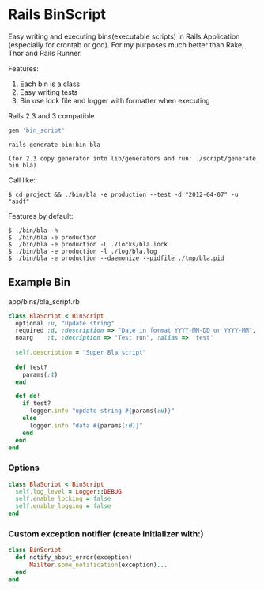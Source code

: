 Rails BinScript
===============

Easy writing and executing bins(executable scripts) in Rails Application (especially for crontab or god).
For my purposes much better than Rake, Thor and Rails Runner.

Features:

1. Each bin is a class
2. Easy writing tests
3. Bin use lock file and logger with formatter when executing
  
Rails 2.3 and 3 compatible

``` ruby
gem 'bin_script'
```

    rails generate bin:bin bla
    
    (for 2.3 copy generator into lib/generators and run: ./script/generate bin bla)

Call like:

    $ cd project && ./bin/bla -e production --test -d "2012-04-07" -u "asdf"

Features by default:

    $ ./bin/bla -h
    $ ./bin/bla -e production 
    $ ./bin/bla -e production -L ./locks/bla.lock
    $ ./bin/bla -e production -l ./log/bla.log
    $ ./bin/bla -e production --daemonize --pidfile ./tmp/bla.pid


Example Bin
-----------
app/bins/bla_script.rb

``` ruby
class BlaScript < BinScript
  optional :u, "Update string"
  required :d, :description => "Date in format YYYY-MM-DD or YYYY-MM", :default => "2012-04-01"
  noarg    :t, :decription => "Test run", :alias => 'test'
  
  self.description = "Super Bla script"
  
  def test?
    params(:t)
  end

  def do!
    if test?
      logger.info "update string #{params(:u)}"        
    else  
      logger.info "data #{params(:d)}"
    end
  end
end
```

### Options

``` ruby
class BlaScript < BinScript
  self.log_level = Logger::DEBUG
  self.enable_locking = false
  self.enable_logging = false
end
```

### Custom exception notifier (create initializer with:)

``` ruby
class BinScript
  def notify_about_error(exception)
      Mailter.some_notification(exception)...
  end
end
```

        